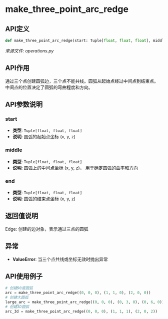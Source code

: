 # make_three_point_arc_redge

## API定义

```python
def make_three_point_arc_redge(start: Tuple[float, float, float], middle: Tuple[float, float, float], end: Tuple[float, float, float]) -> Edge
```

*来源文件: operations.py*

## API作用

通过三个点创建圆弧边，三个点不能共线。圆弧从起始点经过中间点到结束点。
中间点的位置决定了圆弧的弯曲程度和方向。

## API参数说明

### start

- **类型**: `Tuple[float, float, float]`
- **说明**: 圆弧的起始点坐标 (x, y, z)

### middle

- **类型**: `Tuple[float, float, float]`
- **说明**: 圆弧上的中间点坐标 (x, y, z)， 用于确定圆弧的曲率和方向

### end

- **类型**: `Tuple[float, float, float]`
- **说明**: 圆弧的结束点坐标 (x, y, z)

## 返回值说明

Edge: 创建的边对象，表示通过三点的圆弧

## 异常

- **ValueError**: 当三个点共线或坐标无效时抛出异常

## API使用例子

```python
# 创建90度圆弧
arc = make_three_point_arc_redge((0, 0, 0), (1, 1, 0), (2, 0, 0))
# 创建大圆弧
large_arc = make_three_point_arc_redge((0, 0, 0), (0, 3, 0), (0, 6, 0))
# 创建3D圆弧
arc_3d = make_three_point_arc_redge((0, 0, 0), (1, 1, 1), (2, 0, 2))
```
